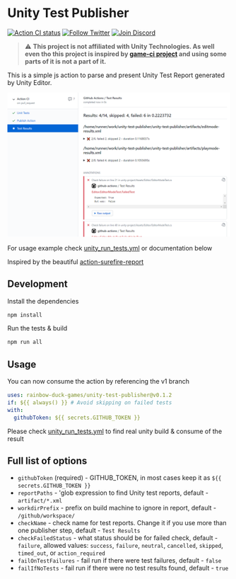 # Unity Test Publisher

<p>
  <a href="https://github.com/rainbow-duck-games/unity-test-publisher/actions?query=workflow%3A%22Action+CI%22"><img alt="Action CI status" src="https://github.com/rainbow-duck-games/unity-test-publisher/workflows/Action CI/badge.svg"></a>
  <a href="https://twitter.com/RainbowDuckGms"><img alt="Follow Twitter" src="https://img.shields.io/badge/Twitter-Follow-blue"></a>
  <a href="https://discord.gg/2b9BhDhVBJ"><img alt="Join Discord" src="https://img.shields.io/badge/Discord-Join-blueviolet"></a>
</p>

> :warning: **This project is not affiliated with Unity Technologies. As well even tho this project
> is inspired by [game-ci project](https://github.com/game-ci) and using some parts of it is not a part of it.**

This is a simple js action to parse and present Unity Test Report generated by Unity Editor.

![Unity Test Publisher Result](media/action_check.png)

For usage example check [unity_run_tests.yml](.github/workflows/unity_run_tests.yml) or documentation below

Inspired by the beautiful [action-surefire-report](https://github.com/ScaCap/action-surefire-report)

## Development

Install the dependencies

```bash
npm install
```

Run the tests & build

```bash
npm run all
```

## Usage

You can now consume the action by referencing the v1 branch

```yaml
uses: rainbow-duck-games/unity-test-publisher@v0.1.2
if: ${{ always() }} # Avoid skipping on failed tests
with:
  githubToken: ${{ secrets.GITHUB_TOKEN }}
```

Please check [unity_run_tests.yml](.github/workflows/unity_run_tests.yml) to find real unity build & consume of the result

## Full list of options
- `githubToken` (required) - GITHUB_TOKEN, in most cases keep it as `${{ secrets.GITHUB_TOKEN }}`
- `reportPaths` - 'glob expression to find Unity test reports, default - `artifact/*.xml`
- `workdirPrefix` - prefix on build machine to ignore in report, default - `/github/workspace/`
- `checkName` - check name for test reports. Change it if you use more than one publisher step, default - `Test Results`
- `checkFailedStatus` - what status should be for failed check, default - `failure`, allowed values: `success`, `failure`, `neutral`, `cancelled`, `skipped`, `timed_out`, or `action_required`
- `failOnTestFailures` - fail run if there were test failures, default - `false`
- `failIfNoTests` - fail run if there were no test results found, default - `true`
